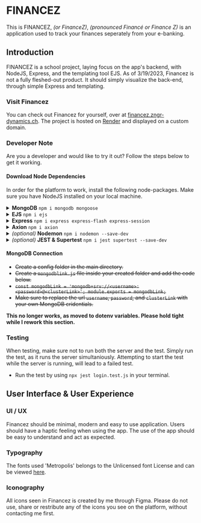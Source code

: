 # FINANCEZ 
This is FINANCEZ, *(or FinanceZ)*, *(pronounced Financé or Finance Z)* is an application used to track your finances seperately from your e-banking. 

## Introduction
FINANCEZ is a school project, laying focus on the app's backend, with NodeJS, Express, and the templating tool EJS. 
As of 3/19/2023, Financez is not a fully fleshed-out product. It should simply visualize the back-end, through simple Express and templating. 
### Visit Financez
You can check out Financez for yourself, over at [financez.zngr-dynamics.ch](https://financez.zngr-dynamics.ch/). 
The project is hosted on [Render](https://render.com) and displayed on a custom domain. 

### Developer Note
Are you a developer and would like to try it out? Follow the steps below to get it working. 
#### Download Node Dependencies
In order for the platform to work, install the following node-packages.
Make sure you have NodeJS installed on your local machine. 
<details>
<summary><b>MongoDB</b> <code>npm i mongodb mongoose</code></summary>
<br>
Used to connect with an external database, to be able to login, or create data. 
</details>
<details>
<summary><b>EJS</b> <code>npm i ejs</code></summary>
<br>
Templating engine, used to display data on the client.  
</details>
<details>
<summary><b>Express</b> <code>npm i express express-flash express-session</code></summary>
<br>
Complete backend logic bases on Express, like sessions, and routing.   
</details>
<details>
<summary><b>Axion</b> <code>npm i axion</code></summary>
<br>
Used to redirect to another page after dataset deletion.    
</details>
<details>
<summary><i>(optional)</i> <b>Nodemon</b> <code>npm i nodemon --save-dev</code></summary>
<br>
Nodemon is used to continously run the app/server, when editing the code. Makes developing easier. This is not needed to run the application
</details>
<details>
<summary><i>(optional)</i> <b>JEST & Supertest</b> <code>npm i jest supertest --save-dev</code></summary>
<br>
Used for Unit Testing inside the application, as required by the school project requirements. This is not needed to run the application. 
</details>

#### MongoDB Connection

- ~~Create a config folder in the main directory.~~
- ~~Create a `mongodblink.js` file inside your created folder and add the code below.~~
- ~~`const mongodbLink = 'mongodb+srv://<username>:<password>@<clusterLink>';
module.exports = mongodbLink;`~~
- ~~Make sure to replace the url `username`, `password`, and `clusterLink` with your own MongoDB cridentials.~~


**This no longer works, as moved to dotenv variables. Please hold tight while I rework this section.**

### Testing
When testing, make sure not to run both the server and the test. 
Simply run the test, as it runs the server simultaniously. Attempting to start the test while the server is running, will lead to a failed test. 
- Run the test by using `npx jest login.test.js` in your terminal. 

## User Interface & User Experience
### UI / UX
Financez should be minimal, modern and easy to use application. Users should have a haptic feeling when using the app. The use of the app should be easy to understand and act as expected. 

### Typography
The fonts used 'Metropolis' belongs to the Unlicensed font License and can be viewed [here](https://google.com). 

### Iconography
All icons seen in Financez is created by me through Figma. 
Please do not use, share or restribute any of the icons you see on the platform, without contacting me first. 

